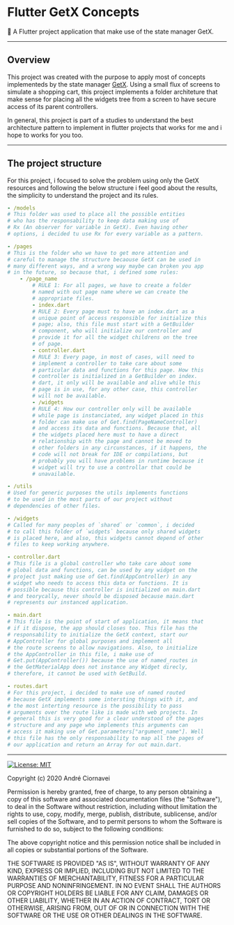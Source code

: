 # Flutter GetX Concepts

🚀 A Flutter project application that make use of the state manager GetX.

---

## Overview

This project was created with the purpose to apply most of concepts implementeds by the state manager [GetX][getx_package]. Using a small flux of screens to simulate a shopping cart, this project implements a folder architeture that make sense for placing all the widgets tree from a screen to have secure access of its parent controllers.

In general, this project is part of a studies to understand the best architecture pattern to implement in flutter projects that works for me and i hope to works for you too.

---

## The project structure

For this project, i focused to solve the problem using only the GetX resources and following the below structure i feel good about the results,  the simplicity to understand the project and its rules.

```yaml
- /models
# This folder was used to place all the possible entities 
# who has the responsability to keep data making use of 
# Rx (An observer for variable in GetX). Even having other 
# options, i decided tu use Rx for every variable as a pattern. 

- /pages
# This is the folder who we have to get more attention and
# careful to manage the structure becaouse GetX can be used in 
# many different ways, and a wrong way maybe can broken you app 
# in the future, so because that, i defined some rules:
    - /page_name
        # RULE 1: For all pages, we have to create a folder
        # named with out page name where we can create the 
        # appropriate files.
        - index.dart
        # RULE 2: Every page must to have an index.dart as a 
        # unique point of access responsible for initialize this 
        # page; also, this file must start with a GetBuilder 
        # component, who will initialize our controller and 
        # provide it for all the widget childrens on the tree 
        # of page.
        - controller.dart
        # RULE 3: Every page, in most of cases, will need to
        # implement a controller to take care about some 
        # particular data and functions for this page. How this 
        # controller is initialized in a GetBuilder on index.
        # dart, it only will be available and alive while this 
        # page is in use, for any other case, this controller 
        # will not be available. 
        - /widgets        
        # RULE 4: How our controller only will be available 
        # while page is instanciated, any widget placed in this 
        # folder can make use of Get.find(PageNameController) 
        # and access its data and functions. Because that, all 
        # the widgets placed here must to have a direct 
        # relationship with the page and cannot be moved to 
        # other folders in any circunstances, if it happens, the 
        # code will not break for IDE or compilations, but 
        # probably you will have problems in runtime because it 
        # widget will try to use a controllar that could be 
        # unavailable.

- /utils
# Used for generic purposes the utils implements functions 
# to be used in the most parts of our project without 
# dependencies of other files.

- /widgets
# Called for many peoples of `shared` or `common`, i decided
# to call this folder of `widgets` because only shared widgets 
# is placed here, and also, this widgets cannot depend of other 
# files to keep working anywhere.

- controller.dart
# This file is a global controller who take care about some 
# global data and functions, can be used by any widget on the 
# project just making use of Get.find(AppController) in any 
# widget who needs to access this data or functions. It is 
# possible because this controller is initialized on main.dart 
# and teorycally, never should be disposed because main.dart 
# represents our instanced application.

- main.dart
# This file is the point of start of application, it means that 
# if it dispose, the app should closes too. This file has the
# responsability to initialize the GetX context, start our 
# AppController for global purposes and implement all 
# the route screens to allow navigations. Also, to initialize 
# the AppController in this file, i make use of 
# Get.put(AppController()) because the use of named_routes in 
# the GetMaterialApp does not instance any Widget direcly, 
# therefore, it cannot be used with GetBuild.

- routes.dart
# For this project, i decided to make use of named routed 
# because GetX implements some intersting things with it, and 
# the most interting resource is the possibility to pass 
# arguments over the route like is made with web projects. In 
# general this is very good for a clear understood of the pages 
# structure and any page who implements this arguments can 
# access it making use of Get.parameters["argument_name"]. Well 
# this file has the only responsability to map all the pages of 
# our application and return an Array for out main.dart.
```

---

[![License: MIT](https://img.shields.io/badge/license-MIT-purple.svg)](https://github.com/andreciornavei/flutter-getx-concept/blob/master/LICENSE)

Copyright (c) 2020 André Ciornavei

Permission is hereby granted, free of charge, to any person obtaining a copy
of this software and associated documentation files (the "Software"), to deal
in the Software without restriction, including without limitation the rights
to use, copy, modify, merge, publish, distribute, sublicense, and/or sell
copies of the Software, and to permit persons to whom the Software is
furnished to do so, subject to the following conditions:

The above copyright notice and this permission notice shall be included in all
copies or substantial portions of the Software.

THE SOFTWARE IS PROVIDED "AS IS", WITHOUT WARRANTY OF ANY KIND, EXPRESS OR
IMPLIED, INCLUDING BUT NOT LIMITED TO THE WARRANTIES OF MERCHANTABILITY,
FITNESS FOR A PARTICULAR PURPOSE AND NONINFRINGEMENT. IN NO EVENT SHALL THE
AUTHORS OR COPYRIGHT HOLDERS BE LIABLE FOR ANY CLAIM, DAMAGES OR OTHER
LIABILITY, WHETHER IN AN ACTION OF CONTRACT, TORT OR OTHERWISE, ARISING FROM,
OUT OF OR IN CONNECTION WITH THE SOFTWARE OR THE USE OR OTHER DEALINGS IN THE
SOFTWARE.

[getx_package]: https://pub.dev/packages/get
